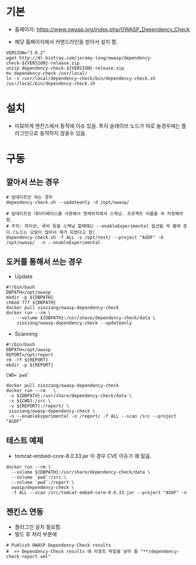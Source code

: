 
# 기본
* 홈페이지: https://www.owasp.org/index.php/OWASP_Dependency_Check

* 해당 홈페이지에서 커맨드라인을 받아서 설치 함.
```
VERSION="3.0.2"
wget http://dl.bintray.com/jeremy-long/owasp/dependency-check-${VERSION}-release.zip
unzip dependency-check-${VERSION}-release.zip
mv dependency-check /usr/local/
ln -s /usr/local/dependency-check/bin/dependency-check.sh /usr/local/bin/dependency-check.sh
```


# 설치
* 미묘하게 젠킨스에서 동작에 이슈 있음. 특히 슬레이브 노드가 따로 놀경우에는 플러그인으로 동작하지 않을수 있음.


# 구동
## 깔아서 쓰는 경우
```
# 업데이트만 하는 경우
dependency-check.sh --updateonly -d /opt/owasp/

# 업데이트된 데이터베이스를 사용해서 현재위치에서 스캐닝. 프로젝트 이름을 꼭 지정해야 함.
# 주의: 파이썬, 루비 등을 스캐닝 할때에는 --enableExperimental 옵션을 꼭 붙여 준다.(노드는 오탐이 많아서 제거 되었다고 함)
dependency-check.sh -f ALL -s /opt/test/ --project "ASDF" -d /opt/owasp/  -n --enableExperimental
```

## 도커를 통해서 쓰는 경우

* Update
```
#!/bin/bash
DBPATH=/opt/owasp
mkdir -p ${DBPATH}
chmod 777 ${DBPATH}
docker pull ziozzang/owasp-dependency-check
docker run --rm \
    --volume ${DBPATH}:/usr/share/dependency-check/data \
    ziozzang/owasp-dependency-check --updateonly
```

* Scanning

```
#!/bin/bash
DBPATH=/opt/owasp
REPORT=/opt/report
rm -rf ${REPORT}
mkdir -p ${REPORT}

CWD=`pwd`

docker pull ziozzang/owasp-dependency-check
docker run --rm   \
 -v ${DBPATH}:/usr/share/dependency-check/data \
 -v ${CWD}:/src \
 -v ${REPORT}:/report/ \
 ziozzang/owasp-dependency-check \
 -n --enableExperimental -o /report/ -f ALL --scan /src --project "ASDF"
```

## 테스트 예제
* tomcat-embed-core-8.0.33.jar 이 경우 CVE 이슈가 꽤 많음.
```
docker run --rm \
  --volume ${DBPATH}:/usr/share/dependency-check/data \
  --volume `pwd`:/src \
  --volume `pwd`:/report \
  owasp/dependency-check \
  -f ALL --scan /src/tomcat-embed-core-8.0.33.jar --project "ASDF" -n
```

## 젠킨스 연동
* 플러그인 설치 필요함.
* 빌드 후 처리 부분에
```
# Publish OWASP Dependency-Check results
#  >> Dependency-Check results 에 리포트 파일을 넣어 줌 "**/dependency-check-report.xml"
```
